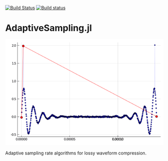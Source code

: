 [![Build Status](https://travis-ci.com/iuliancioarca/AdaptiveSampling.jl.svg?branch=master)](https://travis-ci.com/iuliancioarca/AdaptiveSampling.jl)
[![Build status](https://ci.appveyor.com/api/projects/status/y68i7ul9umie3t21?svg=true)](https://ci.appveyor.com/project/iuliancioarca/adaptivesampling-jl)
# AdaptiveSampling.jl
![alt text](https://github.com/iuliancioarca/AdaptiveSampling.jl/blob/master/examples/anchor_point.gif "")

Adaptive sampling rate algorithms for lossy waveform compression.
